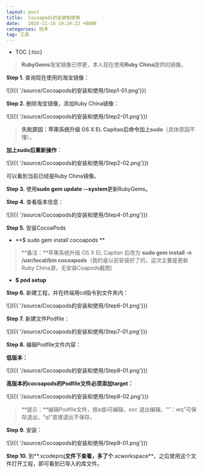 ```yaml
---
layout: post
title:  Cocoapods的安装和使用
date:   2016-11-16 19:24:22 +0800
categories: 技术
tag: 工具
---
```



* TOC
{:toc}




>**RubyGems**淘宝镜像已停更，本人现在使用**Ruby China**提供的镜像。


**Step 1.** 查询现在使用的淘宝镜像：

![]({{ '/source/Cocoapods的安装和使用/Step1-01.png'}})

**Step 2.** 删除淘宝镜像，添加Ruby China镜像：

![]({{ '/source/Cocoapods的安装和使用/Step2-01.png'}})

 >**失败原因：**苹果系统升级 OS X EL Capitan后命令加上**sudo**（具体原因不懂）。
 
 **加上sudo后重新操作**：
 
 ![]({{ '/source/Cocoapods的安装和使用/Step2-02.png'}})
 
可以看到当前已经是Ruby China镜像。

**Step 3.** 使用**sudo gem update --system**更新RubyGems。

**Step 4.** 查看版本信息：

![]({{ '/source/Cocoapods的安装和使用/Step4-01.png'}})

**Step 5.** 安装CocoaPods

- **$ sudo gem install cocoapods **

>**备注：**苹果系统升级 OS X EL Capitan 后改为 **sudo gem install -n /usr/local/bin cocoapods**（我的是以前安装好了的，这次主要是更新Ruby China源，无安装Coapods截图）

- **$ pod setup**

**Step 6.** 新建工程，并在终端用cd指令到文件夹内：

![]({{ '/source/Cocoapods的安装和使用/Step6-01.png'}})

**Step 7.** 新建文件Podfile：

![]({{ '/source/Cocoapods的安装和使用/Step7-01.png'}})

**Step 8.** 编辑Podfile文件内容：

**低版本：**

![]({{ '/source/Cocoapods的安装和使用/Step8-01.png'}})

**高版本的cocoapods的Podfile文件必须添加target：**

![]({{ '/source/Cocoapods的安装和使用/Step8-02.png'}})

>**提示：**编辑Podfile文件，按a或i可编辑，esc 退出编辑，“”：wq”可保存退出，“q!”直接退出不保存。

**Step 9.** 安装：

![]({{ '/source/Cocoapods的安装和使用/Step9-01.png'}})

**Step 10.** 到**.xcodeproj**文件下查看，多了个**.xcworkspace**，之后使用这个文件打开工程，即可看到已导入的库文件。
